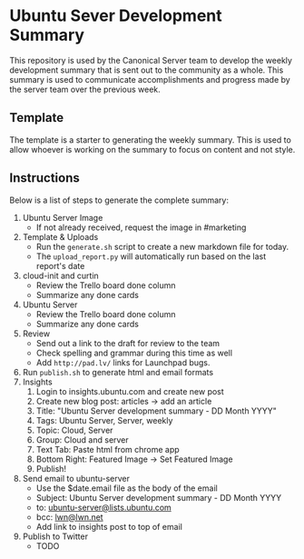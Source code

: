 # Ubuntu Sever Development Summary

This repository is used by the Canonical Server team to develop the weekly
development summary that is sent out to the community as a whole. This summary
is used to communicate accomplishments and progress made by the server team
over the previous week.

## Template

The template is a starter to generating the weekly summary. This is used to
allow whoever is working on the summary to focus on content and not style.

## Instructions

Below is a list of steps to generate the complete summary:

1. Ubuntu Server Image
    - If not already received, request the image in #marketing
1. Template & Uploads
    - Run the `generate.sh` script to create a new markdown file for today.
    - The `upload_report.py` will automatically run based on the last report's
      date
1. cloud-init and curtin
    - Review the Trello board done column
    - Summarize any done cards
1. Ubuntu Server
    - Review the Trello board done column
    - Summarize any done cards
1. Review
    - Send out a link to the draft for review to the team
    - Check spelling and grammar during this time as well
    - Add `http://pad.lv/` links for Launchpad bugs.
1. Run `publish.sh` to generate html and email formats
1. Insights
      1. Login to insights.ubuntu.com and create new post
      2. Create new blog post: articles -> add an article
      3. Title: "Ubuntu Server development summary - DD Month YYYY"
      4. Tags: Ubuntu Server, Server, weekly
      5. Topic: Cloud, Server
      6. Group: Cloud and server
      7. Text Tab: Paste html from chrome app
      8. Bottom Right: Featured Image -> Set Featured Image
      9. Publish!
1. Send email to ubuntu-server
    - Use the $date.email file as the body of the email
    - Subject: Ubuntu Server development summary - DD Month YYYY
    - to: ubuntu-server@lists.ubuntu.com
    - bcc: lwn@lwn.net
    - Add link to insights post to top of email
1. Publish to Twitter
    - TODO
